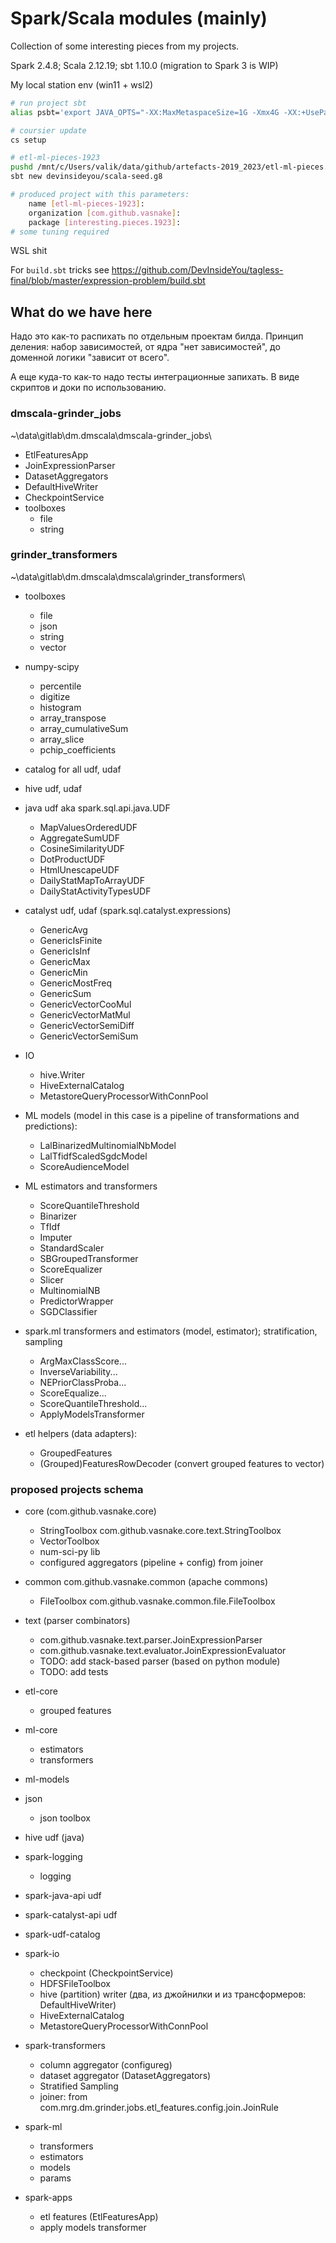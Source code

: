 # Spark/Scala modules (mainly)

Collection of some interesting pieces from my projects.

Spark 2.4.8; Scala 2.12.19; sbt 1.10.0 (migration to Spark 3 is WIP)

My local station env (win11 + wsl2)
```sh
# run project sbt
alias psbt='export JAVA_OPTS="-XX:MaxMetaspaceSize=1G -Xmx4G -XX:+UseParallelGC" && pushd /mnt/c/Users/valik/data/github/artefacts-2019_2023/etl-ml-pieces.scala/ && sbt -v && popd'

# coursier update
cs setup

# etl-ml-pieces-1923
pushd /mnt/c/Users/valik/data/github/artefacts-2019_2023/etl-ml-pieces.scala/
sbt new devinsideyou/scala-seed.g8

# produced project with this parameters:
    name [etl-ml-pieces-1923]:
    organization [com.github.vasnake]:
    package [interesting.pieces.1923]:
# some tuning required
```
WSL shit

For `build.sbt` tricks see https://github.com/DevInsideYou/tagless-final/blob/master/expression-problem/build.sbt

## What do we have here

Надо это как-то распихать по отдельным проектам билда.
Принцип деления: набор зависимостей, от ядра "нет зависимостей", до доменной логики "зависит от всего".

А еще куда-то как-то надо тесты интеграционные запихать. В виде скриптов и доки по использованию.

### dmscala-grinder_jobs
~\data\gitlab\dm.dmscala\dmscala-grinder_jobs\

- EtlFeaturesApp
- JoinExpressionParser
- DatasetAggregators
- DefaultHiveWriter
- CheckpointService
- toolboxes
    * file
    * string

### grinder_transformers
~\data\gitlab\dm.dmscala\dmscala\grinder_transformers\

- toolboxes
    * file
    * json
    * string
    * vector

- numpy-scipy
    * percentile
    * digitize
    * histogram
    * array_transpose
    * array_cumulativeSum
    * array_slice
    * pchip_coefficients

- catalog for all udf, udaf
- hive udf, udaf
- java udf aka spark.sql.api.java.UDF
    * MapValuesOrderedUDF
    * AggregateSumUDF
    * CosineSimilarityUDF
    * DotProductUDF
    * HtmlUnescapeUDF
    * DailyStatMapToArrayUDF
    * DailyStatActivityTypesUDF
- catalyst udf, udaf (spark.sql.catalyst.expressions)
    * GenericAvg
    * GenericIsFinite
    * GenericIsInf
    * GenericMax
    * GenericMin
    * GenericMostFreq
    * GenericSum
    * GenericVectorCooMul
    * GenericVectorMatMul
    * GenericVectorSemiDiff
    * GenericVectorSemiSum

- IO
    * hive.Writer
    * HiveExternalCatalog
    * MetastoreQueryProcessorWithConnPool

- ML models (model in this case is a pipeline of transformations and predictions):
    * LalBinarizedMultinomialNbModel
    * LalTfidfScaledSgdcModel
    * ScoreAudienceModel
- ML estimators and transformers
    * ScoreQuantileThreshold
    * Binarizer
    * TfIdf
    * Imputer
    * StandardScaler
    * SBGroupedTransformer
    * ScoreEqualizer
    * Slicer
    * MultinomialNB
    * PredictorWrapper
    * SGDClassifier

- spark.ml transformers and estimators (model, estimator); stratification, sampling
    * ArgMaxClassScore...
    * InverseVariability...
    * NEPriorClassProba...
    * ScoreEqualize...
    * ScoreQuantileThreshold...
    * ApplyModelsTransformer

- etl helpers (data adapters):
    * GroupedFeatures
    * (Grouped)FeaturesRowDecoder (convert grouped features to vector)

### proposed projects schema

- core (com.github.vasnake.core)
    * StringToolbox com.github.vasnake.core.text.StringToolbox
    * VectorToolbox
    * num-sci-py lib
    * configured aggregators (pipeline + config) from joiner

- common com.github.vasnake.common (apache commons)
    * FileToolbox com.github.vasnake.common.file.FileToolbox

- text (parser combinators)
    * com.github.vasnake.text.parser.JoinExpressionParser
    * com.github.vasnake.text.evaluator.JoinExpressionEvaluator
    * TODO: add stack-based parser (based on python module)
    * TODO: add tests

- etl-core
    * grouped features

- ml-core
    * estimators
    * transformers

- ml-models

- json
    * json toolbox

- hive udf (java)

- spark-logging
    * logging

- spark-java-api udf
- spark-catalyst-api udf
- spark-udf-catalog

- spark-io
    * checkpoint (CheckpointService)
    * HDFSFileToolbox
    * hive (partition) writer (два, из джойнилки и из трансформеров: DefaultHiveWriter)
    * HiveExternalCatalog
    * MetastoreQueryProcessorWithConnPool

- spark-transformers
    * column aggregator (configureg)
    * dataset aggregator (DatasetAggregators)
    * Stratified Sampling
    * joiner: from com.mrg.dm.grinder.jobs.etl_features.config.join.JoinRule

- spark-ml
    * transformers
    * estimators
    * models
    * params

- spark-apps
    * etl features (EtlFeaturesApp)
    * apply models transformer
